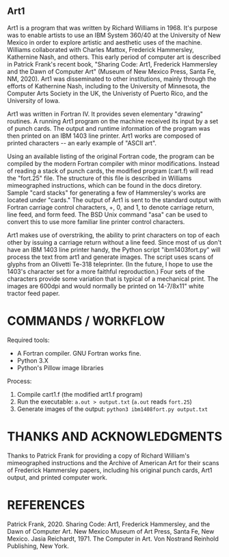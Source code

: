 ## Art1

Art1 is a program that was written by Richard Williams in 1968. It's purpose was to enable artists to use an IBM System 360/40 at the University of New Mexico in order to explore artistic and aesthetic uses of the machine. Williams collaborated with Charles Mattox, Frederick Hammersley, Kathernine Nash, and others. This early period of computer art is described in Patrick Frank's recent book, "Sharing Code: Art1, Frederick Hammersley and the Dawn of Computer Art" (Museum of New Mexico Press, Santa Fe, NM, 2020). Art1 was disseminated to other institutions, mainly through the efforts of Kathernine Nash, including to the University of Minnesota, the Computer Arts Society in the UK, the Univeristy of Puerto Rico, and the University of Iowa.

Art1 was written in Fortran IV. It provides seven elementary "drawing" routines. A running Art1 program on the machine received its input by a set of punch cards. The output and runtime information of the program was then printed on an IBM 1403 line printer. Art1 works are composed of printed characters -- an early example of "ASCII art".

Using an available listing of the original Fortran code, the program can be compiled by the modern Fortran compiler with minor modifications. Instead of reading a stack of punch cards, the modified program (cart.f) will read the "fort.25" file. The structure of this file is described in Williams mimeographed instructions, which can be found in the docs diretory. Sample "card stacks" for generating a few of Hammersley's works are located under "cards." The output of Art1 is sent to the standard output with Fortran carriage control characters, +, 0, and 1, to denote carriage return, line feed, and form feed. The BSD Unix command "asa" can be used to convert this to use more familiar line printer control characters.

Art1 makes use of overstriking, the ability to print characters on top of each other by issuing a carriage return without a line feed. Since most of us don't have an IBM 1403 line printer handy, the Python script "ibm1403fort.py" will process the text from art1 and generate images. The script uses scans of glyphs from an Olivetti Te-318 teleprinter. (In the future, I hope to use the 1403's character set for a more faithful reproduction.) Four sets of the characters provide some variation that is typical of a mechanical print. The images are 600dpi and would normally be printed on 14-7/8x11" white tractor feed paper. 

# COMMANDS / WORKFLOW

Required tools:
- A Fortran compiler. GNU Fortran works fine.
- Python 3.X
- Python's Pillow image libraries 

Process:
1. Compile cart1.f (the modified art1.f program)
2. Run the executable: `a.out > output.txt` (`a.out` reads `fort.25`)
3. Generate images of the output: `python3 ibm1408fort.py output.txt`

# THANKS AND ACKNOWLEDGMENTS

Thanks to Patrick Frank for providing a copy of Richard William's mimeographed instructions and the Archive of American Art for their scans of Frederick Hammersley papers, including his original punch cards, Art1 output, and printed computer work.

# REFERENCES

Patrick Frank, 2020. Sharing Code: Art1, Frederick Hammersley, and the Dawn of Computer Art. New Mexico Museum of Art Press, Santa Fe, New Mexico.
Jasia Reichardt, 1971. The Computer in Art. Von Nostrand Reinhold Publishing, New York.
